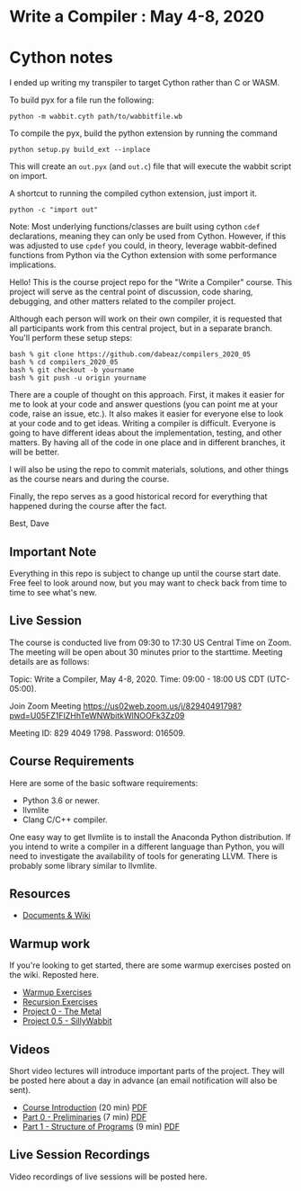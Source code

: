 # Write a Compiler : May 4-8, 2020

# Cython notes

I ended up writing my transpiler to target Cython rather than C or WASM.

To build pyx for a file run the following:

```
python -m wabbit.cyth path/to/wabbitfile.wb
```
To compile the pyx, build the python extension by running the command

```
python setup.py build_ext --inplace
```
This will create an `out.pyx` (and `out.c`) file that will execute the wabbit script on import.

A shortcut to running the compiled cython extension, just import it.

```
python -c "import out"
```

Note: Most underlying functions/classes are built using cython `cdef` declarations, 
meaning they can only be used from Cython. However, if this was adjusted to use `cpdef` 
you could, in theory, leverage wabbit-defined functions from Python via the Cython extension 
with some performance implications.

Hello! This is the course project repo for the "Write a Compiler"
course.  This project will serve as the central point of discussion, code
sharing, debugging, and other matters related to the compiler project.

Although each person will work on their own compiler, it is requested
that all participants work from this central project, but in a separate
branch.   You'll perform these setup steps:

    bash % git clone https://github.com/dabeaz/compilers_2020_05
    bash % cd compilers_2020_05
    bash % git checkout -b yourname
    bash % git push -u origin yourname

There are a couple of thought on this approach. First, it makes it
easier for me to look at your code and answer questions (you can 
point me at your code, raise an issue, etc.).   It also makes it easier
for everyone else to look at your code and to get ideas.  Writing a
compiler is difficult. Everyone is going to have different ideas about
the implementation, testing, and other matters.  By having all of the
code in one place and in different branches, it will be better.

I will also be using the repo to commit materials, solutions, and 
other things as the course nears and during the course.

Finally, the repo serves as a good historical record for everything
that happened during the course after the fact.

Best,
Dave

## Important Note

Everything in this repo is subject to change up until the course start date.
Free feel to look around now, but you may want to check back from time to
time to see what's new.

## Live Session 

The course is conducted live from 09:30 to 17:30 US Central Time on Zoom.
The meeting will be open about 30 minutes prior to the starttime. Meeting
details are as follows:

Topic: Write a Compiler, May 4-8, 2020.
Time: 09:00 - 18:00 US CDT (UTC-05:00). 

Join Zoom Meeting
https://us02web.zoom.us/j/82940491798?pwd=U05FZ1FIZHhTeWNWbitkWlNOOFk3Zz09

Meeting ID: 829 4049 1798.
Password: 016509.

## Course Requirements

Here are some of the basic software requirements:

* Python 3.6 or newer.
* llvmlite
* Clang C/C++ compiler.

One easy way to get llvmlite is to install the Anaconda Python
distribution.  If you intend to write a compiler in a different
language than Python, you will need to investigate the availability of
tools for generating LLVM. There is probably some library similar to
llvmlite.

## Resources

* [Documents & Wiki](https://github.com/dabeaz/compilers_2020_05/wiki)

## Warmup work

If you're looking to get started, there are some warmup exercises posted
on the wiki.   Reposted here.

* [Warmup Exercises](https://github.com/dabeaz/compilers_2020_05/wiki/Warmup-Exercises)
* [Recursion Exercises](https://github.com/dabeaz/compilers_2020_05/wiki/Recursion-Exercises)
* [Project 0 - The Metal](https://github.com/dabeaz/compilers_2020_05/wiki/Project-0---The-Metal)
* [Project 0.5 - SillyWabbit](https://github.com/dabeaz/compilers_2020_05/wiki/Project-0.5---SillyWabbit)

## Videos

Short video lectures will introduce important parts of the project.  They will be posted here
about a day in advance (an email notification will also be sent).

* [Course Introduction](https://vimeo.com/414481789/f5cc08e05b) (20 min) [PDF](https://github.com/dabeaz/compilers_2020_05/raw/master/present/00Compiler.pdf) 
* [Part 0 - Preliminaries](https://vimeo.com/414482511/54dff477c1) (7 min) [PDF](https://github.com/dabeaz/compilers_2020_05/raw/master/present/00Preliminaries.pdf)
* [Part 1 - Structure of Programs](https://vimeo.com/414482772/bcf107cae6) (9 min) [PDF](https://github.com/dabeaz/compilers_2020_05/raw/master/present/01Structure.pdf)

## Live Session Recordings

Video recordings of live sessions will be posted here.



